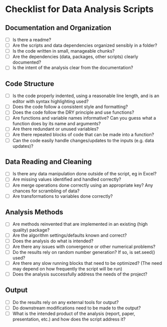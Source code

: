 Checklist for Data Analysis Scripts
===================================

Documentation and Organization
------------------------------

- [ ] Is there a readme? 
- [ ] Are the scripts and data dependencies organized sensibly in a folder? 
- [ ] Is the code written in small, manageable chunks? 
- [ ] Are the dependencies (data, packages, other scripts) clearly documented? 
- [ ] Is the intent of the analysis clear from the documentation? 

Code Structure
--------------

- [ ] Is the code properly indented, using a reasonable line length, and is an editor with syntax highlighting used?
- [ ] Does the code follow a consistent style and formatting?
- [ ] Does the code follow the DRY principle and use functions? 
- [ ] Are functions and variable names informative? Can you guess what a function does by its name and arguments?
- [ ] Are there redundant or unused variables? 
- [ ] Are there repeated blocks of code that can be made into a function?
- [ ] Can the code easily handle changes/updates to the inputs (e.g. data updates)? 
	
Data Reading and Cleaning
-------------------------

- [ ] Is there any data manipulation done outside of the script, eg in Excel? 
- [ ] Are missing values identified and handled correctly? 
- [ ] Are merge operations done correctly using an appropriate key? Any chances for scrambling of data? 
- [ ] Are transformations to variables done correctly? 

Analysis Methods
----------------

- [ ] Are methods reinvented that are implemented in an existing (high quality) package?
- [ ] Are the algorithm settings/defaults known and correct? 
- [ ] Does the analysis do what is intended? 
- [ ] Are there any issues with convergence or other numerical problems? 
- [ ] Do the results rely on random number generation? If so, is set.seed() used? 
- [ ] Are there any slow running blocks that need to be optimized? (The need may depend on how frequently the script will be run)
- [ ] Does the analysis successfully address the needs of the project? 
	
Output
------

- [ ] Do the results rely on any external tools for output? 
- [ ] Do downstream modifications need to be made to the output? 
- [ ] What is the intended product of the analysis (report, paper, presentation, etc.) and how does the script address it? 
